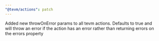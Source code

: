 ```yaml
---
"@tevm/actions": patch
---
```


Added new throwOnError params to all tevm actions. Defaults to true and will throw an error if the action has an error rather than returning errors on the errors property
